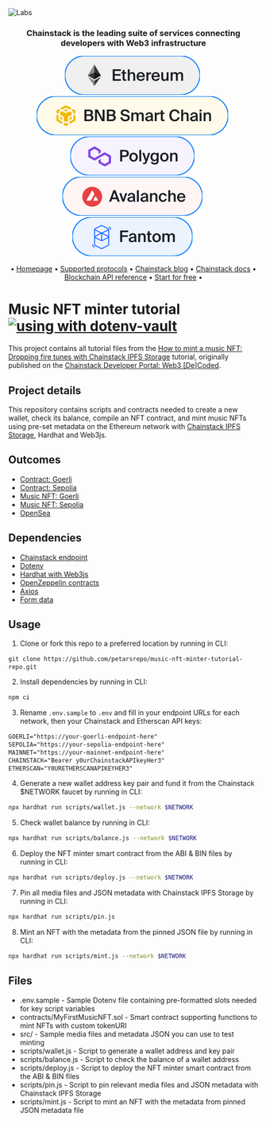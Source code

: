 <img width="1200" alt="Labs" src="https://user-images.githubusercontent.com/99700157/213291931-5a822628-5b8a-4768-980d-65f324985d32.png">

<p>
 <h3 align="center">Chainstack is the leading suite of services connecting developers with Web3 infrastructure</h3>
</p>

<p align="center">
  <a target="_blank" href="https://chainstack.com/build-better-with-ethereum/"><img src="https://github.com/soos3d/blockchain-badges/blob/main/protocols_badges/Ethereum.svg" /></a>&nbsp;  
  <a target="_blank" href="https://chainstack.com/build-better-with-bnb-smart-chain/"><img src="https://github.com/soos3d/blockchain-badges/blob/main/protocols_badges/BNB.svg" /></a>&nbsp;
  <a target="_blank" href="https://chainstack.com/build-better-with-polygon/"><img src="https://github.com/soos3d/blockchain-badges/blob/main/protocols_badges/Polygon.svg" /></a>&nbsp;
  <a target="_blank" href="https://chainstack.com/build-better-with-avalanche/"><img src="https://github.com/soos3d/blockchain-badges/blob/main/protocols_badges/Avalanche.svg" /></a>&nbsp;
  <a target="_blank" href="https://chainstack.com/build-better-with-fantom/"><img src="https://github.com/soos3d/blockchain-badges/blob/main/protocols_badges/Fantom.svg" /></a>&nbsp;
</p>

<p align="center">
  • <a target="_blank" href="https://chainstack.com/">Homepage</a> •
  <a target="_blank" href="https://chainstack.com/protocols/">Supported protocols</a> •
  <a target="_blank" href="https://chainstack.com/blog/">Chainstack blog</a> •
  <a target="_blank" href="https://docs.chainstack.com/quickstart/">Chainstack docs</a> •
  <a target="_blank" href="https://api.chainstack.com/reference/">Blockchain API reference</a> •
  <a target="_blank" href="https://console.chainstack.com/user/account/create">Start for free</a> •
</p>

# Music NFT minter tutorial [![using with dotenv-vault](https://badge.dotenv.org/using.svg?r=1)](https://www.dotenv.org/r/github.com/motdotla/dotenv?r=1)
This project contains all tutorial files from the [How to mint a music NFT: Dropping fire tunes with Chainstack IPFS Storage](https://docs.chainstack.com/docs/how-to-mint-music-nft-with-chainstack-ipfs-storage/) tutorial, originally published on the [Chainstack Developer Portal: Web3 [De]Coded](https://docs.chainstack.com/docs/web3-decoded-introduction).

## Project details
This repository contains scripts and contracts needed to create a new wallet, check its balance, compile an NFT contract, and mint music NFTs using pre-set metadata on the Ethereum network with [Chainstack IPFS Storage](https://chainstack.com/ipfs-storage/), Hardhat and Web3js.

## Outcomes
* [Contract: Goerli](https://goerli.etherscan.io/address/0x7d8c7C54d98D533Af176DE1a0e280898E55537eb)
* [Contract: Sepolia](https://sepolia.etherscan.io/address/0x268ac7297bca4fbc05783927fabaa8eb73927f87)
* [Music NFT: Goerli](https://goerli.etherscan.io/token/0x7d8c7C54d98D533Af176DE1a0e280898E55537eb)
* [Music NFT: Sepolia](https://sepolia.etherscan.io/token/0x268ac7297bca4fbc05783927fabaa8eb73927f87)
* [OpenSea](https://testnets.opensea.io/assets/goerli/0x7d8c7c54d98d533af176de1a0e280898e55537eb/0)  

## Dependencies
* [Chainstack endpoint](https://console.chainstack.com/user/account/create)  
* [Dotenv](https://github.com/motdotla/dotenv)  
* [Hardhat with Web3js](https://github.com/NomicFoundation/hardhat/tree/main/packages/hardhat-web3)  
* [OpenZeppelin contracts](https://github.com/OpenZeppelin/openzeppelin-contracts)  
* [Axios](https://github.com/axios/axios)  
* [Form data](https://github.com/form-data/form-data)  

## Usage
1. Clone or fork this repo to a preferred location by running in CLI:  

```
git clone https://github.com/petarsrepo/music-nft-minter-tutorial-repo.git  
```

2. Install dependencies by running in CLI:  

```sh
npm ci  
```

3. Rename `.env.sample` to `.env` and fill in your endpoint URLs for each network, then your Chainstack and Etherscan API keys:  

```env
GOERLI="https://your-goerli-endpoint-here"
SEPOLIA="https://your-sepolia-endpoint-here"
MAINNET="https://your-mainnet-endpoint-here"
CHAINSTACK="Bearer y0urChainstackAPIkeyHer3"
ETHERSCAN="Y0URETHERSCANAPIKEYHER3"
```

4. Generate a new wallet address key pair and fund it from the Chainstack $NETWORK faucet by running in CLI:  

```sh
npx hardhat run scripts/wallet.js --network $NETWORK  
```

5. Check wallet balance by running in CLI:  

```sh
npx hardhat run scripts/balance.js --network $NETWORK  
```

6. Deploy the NFT minter smart contract from the ABI & BIN files by running in CLI:  

```sh
npx hardhat run scripts/deploy.js --network $NETWORK  
```

7. Pin all media files and JSON metadata with Chainstack IPFS Storage by running in CLI:  

```sh
npx hardhat run scripts/pin.js  
```

8. Mint an NFT with the metadata from the pinned JSON file by running in CLI:  

```sh
npx hardhat run scripts/mint.js --network $NETWORK  
```

## Files
* .env.sample - Sample Dotenv file containing pre-formatted slots needed for key script variables
* contracts/MyFirstMusicNFT.sol - Smart contract supporting functions to mint NFTs with custom tokenURI
* src/ - Sample media files and metadata JSON you can use to test minting
* scripts/wallet.js - Script to generate a wallet address and key pair
* scripts/balance.js - Script to check the balance of a wallet address
* scripts/deploy.js - Script to deploy the NFT minter smart contract from the ABI & BIN files
* scripts/pin.js - Script to pin relevant media files and JSON metadata with Chainstack IPFS Storage
* scripts/mint.js - Script to mint an NFT with the metadata from pinned JSON metadata file
